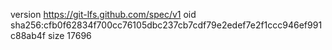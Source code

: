 version https://git-lfs.github.com/spec/v1
oid sha256:cfb0f62834f700cc76105dbc237cb7cdf79e2edef7e2f1ccc946ef991c88ab4f
size 17696
